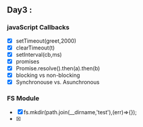## Day3 :


### javaScript Callbacks
- [X] setTimeout(greet,2000)
- [X] clearTimeout(t)
- [X] setInterval(cb,ms)
- [X] promises
- [X] Promise.resolve().then(a).then(b)
- [X] blocking vs non-blocking
- [X] Synchronouse vs. Asunchronous

### FS Module

- [X] fs.mkdir(path.join(__dirname,'test'),(err)=>{});
- [X] 
